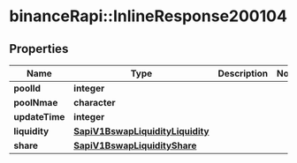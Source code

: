 # binanceRapi::InlineResponse200104


## Properties
Name | Type | Description | Notes
------------ | ------------- | ------------- | -------------
**poolId** | **integer** |  | 
**poolNmae** | **character** |  | 
**updateTime** | **integer** |  | 
**liquidity** | [**SapiV1BswapLiquidityLiquidity**](_sapi_v1_bswap_liquidity_liquidity.md) |  | 
**share** | [**SapiV1BswapLiquidityShare**](_sapi_v1_bswap_liquidity_share.md) |  | 


